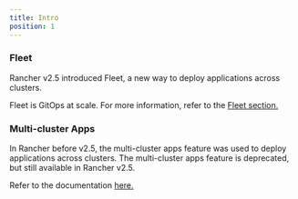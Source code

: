 ```yaml
---
title: Intro
position: 1
---
```

### Fleet

Rancher v2.5 introduced Fleet, a new way to deploy applications across clusters.

Fleet is GitOps at scale. For more information, refer to the [Fleet section.](./fleet)

### Multi-cluster Apps

In Rancher before v2.5, the multi-cluster apps feature was used to deploy applications across clusters. The multi-cluster apps feature is deprecated, but still available in Rancher v2.5.

Refer to the documentation [here.](./multi-cluster-apps)